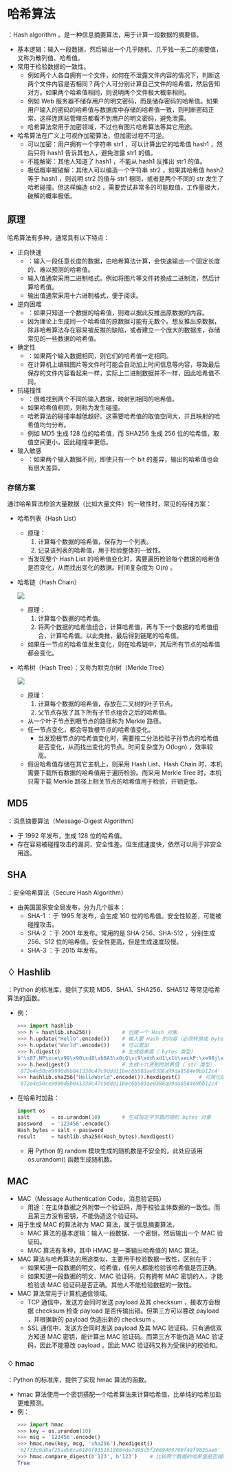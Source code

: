 # 哈希算法

：Hash algorithm 。是一种信息摘要算法，用于计算一段数据的摘要值。
- 基本逻辑：输入一段数据，然后输出一个几乎随机、几乎独一无二的摘要值，又称为散列值、哈希值。
- 常用于检验数据的一致性。
  - 例如两个人各自拥有一个文件，如何在不泄露文件内容的情况下，判断这两个文件内容是否相同？两个人可分别计算自己文件的哈希值，然后告知对方。如果两个哈希值相同，则说明两个文件极大概率相同。
  - 例如 Web 服务器不储存用户的明文密码，而是储存密码的哈希值。如果用户输入的密码的哈希值与数据库中存储的哈希值一致，则判断密码正常。这样连网站管理员都看不到用户的明文密码，避免泄露。
  - 哈希算法常用于加密领域，不过也有图片哈希算法等其它用途。
- 哈希算法在广义上可视作加密算法，但加密过程不可逆。
  - 可以加密：用户拥有一个字符串 str1 ，可以计算出它的哈希值 hash1 ，然后只将 hash1 告诉其他人，避免泄露 str1 的值。
  - 不能解密：其他人知道了 hash1 ，不能从 hash1 反推出 str1 的值。
  - 极低概率被破解：其他人可以编造一个字符串 str2 ，如果其哈希值 hash2 等于 hash1 ，则说明 str2 的值与 str1 相同，或者是两个不同的 str 发生了哈希碰撞。但这样编造 str2 ，需要尝试非常多的可能取值，工作量极大，破解的概率极低。

## 原理

哈希算法有多种，通常具有以下特点：
- 正向快速
  - ：输入一段任意长度的数据，由哈希算法计算，会快速输出一个固定长度的、难以预测的哈希值。
  - 输入值通常采用二进制格式。例如将图片等文件转换成二进制流，然后计算哈希值。
  - 输出值通常采用十六进制格式，便于阅读。
- 逆向困难
  - ：如果只知道一个数据的哈希值，则难以据此反推出原数据的内容。
  - 因为理论上生成同一个哈希值的原数据可能有无数个。想反推出原数据，除非哈希算法存在容易被反推的缺陷，或者建立一个庞大的数据库，存储常见的一些数据的哈希值。
- 确定性
  - ：如果两个输入数据相同，则它们的哈希值一定相同。
  - 在计算机上编辑图片等文件时可能会自动加上时间信息等内容，导致最后保存的文件内容看起来一样，实际上二进制数据并不一样，因此哈希值不同。
- 抗碰撞性
  - ：很难找到两个不同的输入数据，映射到相同的哈希值。
  - 如果哈希值相同，则称为发生碰撞。
  - 哈希算法的碰撞率越低越好。这需要哈希值的取值空间大，并且映射的哈希值均匀分布。
  - 例如 MD5 生成 128 位的哈希值，而 SHA256 生成 256 位的哈希值，取值空间更小，因此碰撞率更低。
- 输入敏感
  - ：如果两个输入数据不同，即使只有一个 bit 的差异，输出的哈希值也会有很大差异。

### 存储方案

通过哈希算法检验大量数据（比如大量文件）的一致性时，常见的存储方案：
- 哈希列表（Hash List）
  - 原理：
    1. 计算每个数据的哈希值，保存为一个列表。
    2. 记录该列表的哈希值，用于检验整体的一致性。
  - 当发现整个 Hash List 的哈希值变化时，需要遍历检验每个数据的哈希值是否变化，从而找出变化的数据。时间复杂度为 O(n) 。

- 哈希链（Hash Chain）

  ![](./hash_chain.jpg)

  - 原理：
    1. 计算每个数据的哈希值。
    2. 将两个数据的哈希值组合，计算哈希值，再与下一个数据的哈希值组合，计算哈希值。以此类推，最后得到链尾的哈希值。
  - 如果任一节点的哈希值发生变化，则在哈希链中，其后所有节点的哈希值都会变化。

- 哈希树（Hash Tree）：又称为默克尔树（Merkle Tree）

  ![](./hash_tree.jpg)

  - 原理：
    1. 计算每个数据的哈希值，存放在二叉树的叶子节点。
    2. 父节点存放了其下所有子节点组合之后的哈希值。
  - 从一个叶子节点到根节点的路径称为 Merkle 路径。
  - 任一节点变化，都会导致根节点的哈希值变化。
    - 当发现根节点的哈希值变化时，需要按二分法检验子孙节点的哈希值是否变化，从而找出变化的节点。时间复杂度为 O(logn) ，效率较高。
  - 假设哈希值存储在其它主机上，则采用 Hash List、Hash Chain 时，本机需要下载所有数据的哈希值用于遍历检验。而采用 Merkle Tree 时，本机只需下载 Merkle 路径上相关节点的哈希值用于检验，开销更低。

## MD5

：消息摘要算法（Message-Digest Algorithm）
- 于 1992 年发布，生成 128 位的哈希值。
- 存在容易被碰撞攻击的漏洞，安全性差。但生成速度快，依然可以用于非安全用途。

## SHA

：安全哈希算法（Secure Hash Algorithm）
- 由美国国家安全局发布，分为几个版本：
  - SHA-1 ：于 1995 年发布，会生成 160 位的哈希值。安全性较差，可能被碰撞攻击。
  - SHA-2 ：于 2001 年发布。常用的是 SHA-256、SHA-512 ，分别生成 256、512 位的哈希值。安全性更高，但是生成速度较慢。
  - SHA-3 ：于 2015 年发布。

## ♢ Hashlib

：Python 的标准库，提供了实现 MD5、SHA1、SHA256、SHA512 等常见哈希算法的函数。
- 例：
  ```py
  >>> import hashlib
  >>> h = hashlib.sha256()          # 创建一个 Hash 对象
  >>> h.update("Hello".encode())    # 输入要 Hash 的内容（必须转换成 bytes 类型）
  >>> h.update("World".encode())    # 可以累加
  >>> h.digest()                    # 生成哈希值（ bytes 类型）
  b'\x87.NP\xce\x99\x90\xd8\xb0A3\x0cG\xc9\xdd\xd1\x1b\xeckP:\xe98j\x99\xda\x85\x84\xe9\xbb\x12\xc4'
  >>> h.hexdigest()                 # 生成十六进制的哈希值（ str 类型）
  '872e4e50ce9990d8b041330c47c9ddd11bec6b503ae9386a99da8584e9bb12c4'
  >>> hashlib.sha256("HelloWorld".encode()).hexdigest()      # 可简化成一步
  '872e4e50ce9990d8b041330c47c9ddd11bec6b503ae9386a99da8584e9bb12c4'
  ```
- 在哈希时加盐：
  ```py
  import os
  salt       = os.urandom(10)       # 生成指定字节数的随机 bytes 对象
  password   = '123456'.encode()
  Hash_bytes = salt + password
  result     = hashlib.sha256(Hash_bytes).hexdigest()
  ```
  - 用 Python 的 random 模块生成的随机数是不安全的，此处应该用 os.urandom() 函数生成随机数。

## MAC

- MAC（Message Authentication Code，消息验证码）
  - 用途：在主体数据之外附带一个验证码，用于校验主体数据的一致性。而且第三方没有密钥，不能伪造这个验证码。
- 用于生成 MAC 的算法称为 MAC 算法，属于信息摘要算法。
  - MAC 算法的基本逻辑：输入一段数据、一个密钥，然后输出一个 MAC 验证码。
  - MAC 算法有多种，其中 HMAC 是一类输出哈希值的 MAC 算法。
- MAC 算法与哈希算法的用途类似，主要用于校验数据一致性，区别在于：
  - 如果知道一段数据的明文、哈希值，任何人都能检验该哈希值是否正确。
  - 如果知道一段数据的明文、MAC 验证码，只有拥有 MAC 密钥的人，才能检验该 MAC 验证码是否正确。其他人不能检验数据的一致性。
- MAC 算法常用于计算机通信领域。
  - TCP 通信中，发送方会同时发送 payload 及其 checksum ，接收方会根据 checksum 检查 payload 是否传输出错。但第三方可以篡改 payload ，并根据新的 payload 伪造出新的 checksum 。
  - SSL 通信中，发送方会同时发送 payload 及其 MAC 验证码。只有通信双方知道 MAC 密钥，能计算出 MAC 验证码。而第三方不能伪造 MAC 验证码，因此不能篡改 payload 。因此 MAC 验证码又称为受保护的校验和。

### ♢ hmac

：Python 的标准库，提供了实现 hmac 算法的函数。
- hmac 算法使用一个密钥搭配一个哈希算法来计算哈希值，比单纯的哈希加盐更难预测。
- 例：
  ```py
  >>> import hmac
  >>> key = os.urandom(10)
  >>> msg = '123456'.encode()
  >>> hmac.new(key, msg, 'sha256').hexdigest()
  '62f33c9d8af25adb6ca6180f9351618084de7d95d5f2689489700f48f982bae6'
  >>> hmac.compare_digest(b'123', b'123')    # 比较两个数据的哈希值是否相同
  True
  ```
